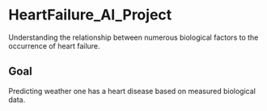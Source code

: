 # HeartFailure_AI_Project
Understanding the relationship between numerous biological factors to the occurrence of heart failure.
## Goal
Predicting weather one has a heart disease based on measured biological data.
